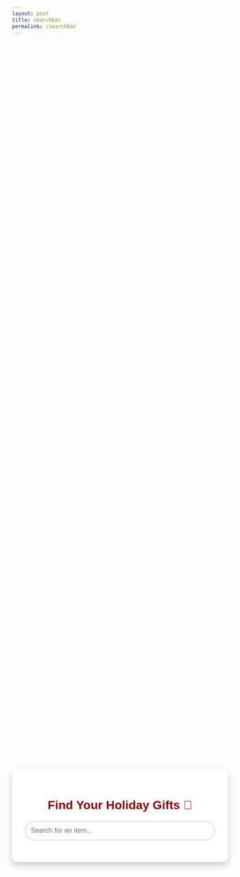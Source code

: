 ```yaml
---
layout: post
title: searchbar
permalink: /searchbar
---
```

<div style="font-family: Arial, sans-serif; margin: 0; padding: 0;">
    <div class="content">
        <div class="container">
            <h1 class="title" style="color: darkred;">Find Your Holiday Gifts 🎁</h1>
            <div class="search-bar">
                <input 
                    type="text" 
                    id="searchInput" 
                    placeholder="Search for an item..." 
                    oninput="searchItems()"
                >
            </div>
            <div id="results"></div>
        </div>
    </div>
</div>
<style>
    .content {
        display: flex;
        justify-content: center;
        align-items: center;
        height: 90vh;
    }
    .container {
        width: 100%;
        max-width: 600px;
        padding: 30px;
        box-shadow: 0 8px 16px rgba(0, 0, 0, 0.2);
        border-radius: 12px;
        background-color: white;
        text-align: center;
    }
    .title {
        font-size: 28px;
        color: darkred;
        margin-bottom: 20px;
    }
    .search-bar {
        display: flex;
        flex-direction: column;
        align-items: center;
    }
    #searchInput {
        width: 100%;
        padding: 12px;
        border: 2px solid #ddd;
        border-radius: 25px;
        font-size: 16px;
        box-sizing: border-box;
        outline: none;
        transition: border-color 0.3s, box-shadow 0.3s;
    }
    #searchInput:focus {
        border-color: green;
        box-shadow: 0 0 10px rgba(255, 255, 0, 0.5);
    }
    #results {
        margin-top: 20px;
        text-align: left;
        max-height: 300px;
        overflow-y: auto;
    }
    .result {
        margin: 5px 0;
        padding: 10px 15px;
        background: green;
        color: white;
        border-radius: 5px;
        cursor: pointer;
    }
    .result:hover {
        background: darkred;
        transform: translateY(-2px);
    }
</style>
<script>
    async function searchItems() {
        const input = document.getElementById('searchInput').value.trim().toLowerCase();
        const resultsDiv = document.getElementById('results');
        resultsDiv.innerHTML = ''; // Clear previous results
        if (input) {
            try {
                const response = await fetch(`http://127.0.0.1:8887/search?q=${encodeURIComponent(input)}`, {
                    method: 'GET',
                    headers: { 'Content-Type': 'application/json' },
                    credentials: 'include',
                });
                if (!response.ok) {
                    throw new Error(`HTTP error! Status: ${response.status}`);
                }
                const items = await response.json();
                if (items.length > 0) {
                    items.forEach(item => {
                        const resultDiv = document.createElement('div');
                        resultDiv.className = 'result';
                        resultDiv.textContent = item.name;
                        resultDiv.onclick = async () => {
                            await incrementTags(item.name);
                        };
                        resultsDiv.appendChild(resultDiv);
                    });
                } else {
                    resultsDiv.textContent = 'No results found.';
                }
            } catch (error) {
                console.error('Error fetching search results:', error);
                resultsDiv.textContent = 'An error occurred while searching. Please try again.';
            }
        }
    }
    async function incrementTags(itemName) {
        try {
            const response = await fetch('http://127.0.0.1:8887/increment_tag', {
                method: 'POST',
                headers: { 'Content-Type': 'application/json' },
                body: JSON.stringify({ name: itemName }),
                credentials: 'include',
            });
            if (!response.ok) {
                throw new Error(`HTTP status code: ${response.status}`);
            }
            const data = await response.json();
            console.log(data.message);
            console.log('Tags:', data.tags);
        } catch (error) {
            console.error('Error updating tags:', error);
        }
    }
    window.searchItems = searchItems;
    document.addEventListener('DOMContentLoaded', () => {
        console.log('Search bar initialized');
    });
</script>
